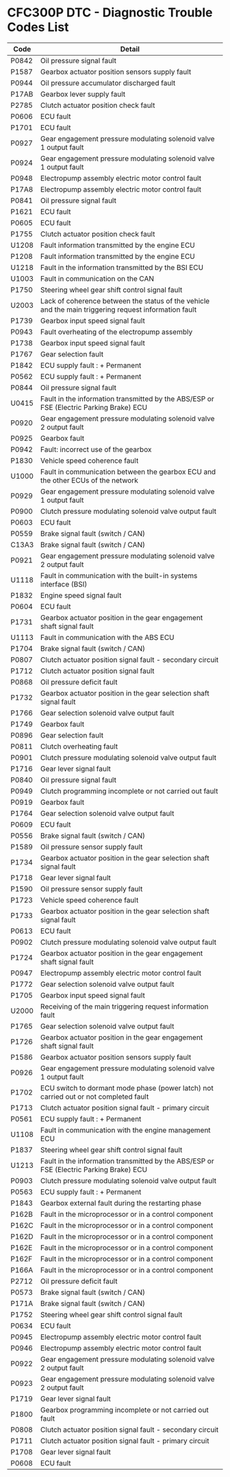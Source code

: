 # CFC300P DTC - Diagnostic Trouble Codes List

| Code | Detail |
| - | - |
| P0842 | Oil pressure signal fault |
| P1587 | Gearbox actuator position sensors supply fault |
| P0944 | Oil pressure accumulator discharged fault |
| P17AB | Gearbox lever supply fault |
| P2785 | Clutch actuator position check fault |
| P0606 | ECU fault |
| P1701 | ECU fault |
| P0927 | Gear engagement pressure modulating solenoid valve 1 output fault |
| P0924 | Gear engagement pressure modulating solenoid valve 1 output fault |
| P0948 | Electropump assembly electric motor control fault |
| P17A8 | Electropump assembly electric motor control fault |
| P0841 | Oil pressure signal fault |
| P1621 | ECU fault |
| P0605 | ECU fault |
| P1755 | Clutch actuator position check fault |
| U1208 | Fault information transmitted by the engine ECU |
| P1208 | Fault information transmitted by the engine ECU |
| U1218 | Fault in the information transmitted by the BSI ECU |
| U1003 | Fault in communication on the CAN |
| P1750 | Steering wheel gear shift control signal fault |
| U2003 | Lack of coherence between the status of the vehicle and the main triggering request information fault |
| P1739 | Gearbox input speed signal fault |
| P0943 | Fault overheating of the electropump assembly |
| P1738 | Gearbox input speed signal fault |
| P1767 | Gear selection fault |
| P1842 | ECU supply fault : + Permanent |
| P0562 | ECU supply fault : + Permanent |
| P0844 | Oil pressure signal fault |
| U0415 | Fault in the information transmitted by the ABS/ESP or FSE (Electric Parking Brake) ECU |
| P0920 | Gear engagement pressure modulating solenoid valve 2 output fault |
| P0925 | Gearbox fault |
| P0942 | Fault: incorrect use of the gearbox |
| P1830 | Vehicle speed coherence fault |
| U1000 | Fault in communication between the gearbox ECU and the other ECUs of the network |
| P0929 | Gear engagement pressure modulating solenoid valve 1 output fault |
| P0900 | Clutch pressure modulating solenoid valve output fault |
| P0603 | ECU fault |
| P0559 | Brake signal fault (switch / CAN) |
| C13A3 | Brake signal fault (switch / CAN) |
| P0921 | Gear engagement pressure modulating solenoid valve 2 output fault |
| U1118 | Fault in communication with the built-in systems interface (BSI) |
| P1832 | Engine speed signal fault |
| P0604 | ECU fault |
| P1731 | Gearbox actuator position in the gear engagement shaft signal fault |
| U1113 | Fault in communication with the ABS ECU |
| P1704 | Brake signal fault (switch / CAN) |
| P0807 | Clutch actuator position signal fault - secondary circuit |
| P1712 | Clutch actuator position signal fault |
| P0868 | Oil pressure deficit fault |
| P1732 | Gearbox actuator position in the gear selection shaft signal fault |
| P1766 | Gear selection solenoid valve output fault |
| P1749 | Gearbox fault |
| P0896 | Gear selection fault |
| P0811 | Clutch overheating fault |
| P0901 | Clutch pressure modulating solenoid valve output fault |
| P1716 | Gear lever signal fault |
| P0840 | Oil pressure signal fault |
| P0949 | Clutch programming incomplete or not carried out fault |
| P0919 | Gearbox fault |
| P1764 | Gear selection solenoid valve output fault |
| P0609 | ECU fault |
| P0556 | Brake signal fault (switch / CAN) |
| P1589 | Oil pressure sensor supply fault |
| P1734 | Gearbox actuator position in the gear selection shaft signal fault |
| P1718 | Gear lever signal fault |
| P1590 | Oil pressure sensor supply fault |
| P1723 | Vehicle speed coherence fault |
| P1733 | Gearbox actuator position in the gear selection shaft signal fault |
| P0613 | ECU fault |
| P0902 | Clutch pressure modulating solenoid valve output fault |
| P1724 | Gearbox actuator position in the gear engagement shaft signal fault |
| P0947 | Electropump assembly electric motor control fault |
| P1772 | Gear selection solenoid valve output fault |
| P1705 | Gearbox input speed signal fault |
| U2000 | Receiving of the main triggering request information fault |
| P1765 | Gear selection solenoid valve output fault |
| P1726 | Gearbox actuator position in the gear engagement shaft signal fault |
| P1586 | Gearbox actuator position sensors supply fault |
| P0926 | Gear engagement pressure modulating solenoid valve 1 output fault |
| P1702 | ECU switch to dormant mode phase (power latch) not carried out or not completed fault |
| P1713 | Clutch actuator position signal fault - primary circuit |
| P0561 | ECU supply fault : + Permanent |
| U1108 | Fault in communication with the engine management ECU |
| P1837 | Steering wheel gear shift control signal fault |
| U1213 | Fault in the information transmitted by the ABS/ESP or FSE (Electric Parking Brake) ECU |
| P0903 | Clutch pressure modulating solenoid valve output fault |
| P0563 | ECU supply fault : + Permanent |
| P1843 | Gearbox external fault during the restarting phase |
| P162B | Fault in the microprocessor or in a control component |
| P162C | Fault in the microprocessor or in a control component |
| P162D | Fault in the microprocessor or in a control component |
| P162E | Fault in the microprocessor or in a control component |
| P162F | Fault in the microprocessor or in a control component |
| P166A | Fault in the microprocessor or in a control component |
| P2712 | Oil pressure deficit fault |
| P0573 | Brake signal fault (switch / CAN) |
| P171A | Brake signal fault (switch / CAN) |
| P1752 | Steering wheel gear shift control signal fault |
| P0634 | ECU fault |
| P0945 | Electropump assembly electric motor control fault |
| P0946 | Electropump assembly electric motor control fault |
| P0922 | Gear engagement pressure modulating solenoid valve 2 output fault |
| P0923 | Gear engagement pressure modulating solenoid valve 2 output fault |
| P1719 | Gear lever signal fault |
| P1800 | Gearbox programming incomplete or not carried out fault |
| P0808 | Clutch actuator position signal fault - secondary circuit |
| P1711 | Clutch actuator position signal fault - primary circuit |
| P1708 | Gear lever signal fault |
| P0608 | ECU fault |
